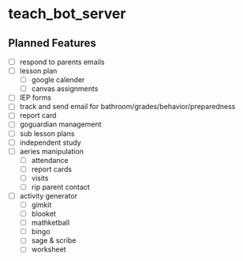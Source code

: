 # teach_bot_server

## Planned Features
- [ ] respond to parents emails
- [ ] lesson plan
  - [ ] google calender
  - [ ] canvas assignments
- [ ] IEP forms
- [ ] track and send email for bathroom/grades/behavior/preparedness
- [ ] report card
- [ ] goguardian management
- [ ] sub lesson plans
- [ ] independent study
- [ ] aeries manipulation
  - [ ] attendance
  - [ ] report cards
  - [ ] visits
  - [ ] rip parent contact
- [ ] activity generator
  - [ ] gimkit
  - [ ] blooket
  - [ ] mathketball
  - [ ] bingo
  - [ ] sage & scribe
  - [ ] worksheet